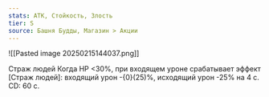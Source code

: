 ```yaml
---
stats: АТК, Стойкость, Злость
tier: S
source: Башня Будды, Магазин > Акции
---
```

![[Pasted image 20250215144037.png]]

Страж людей
Когда HP <30%, при входящем уроне срабатывает эффект [Страж людей]: входящий урон -{0}(25)%, исходящий урон -25% на 4 с. CD: 60 с.